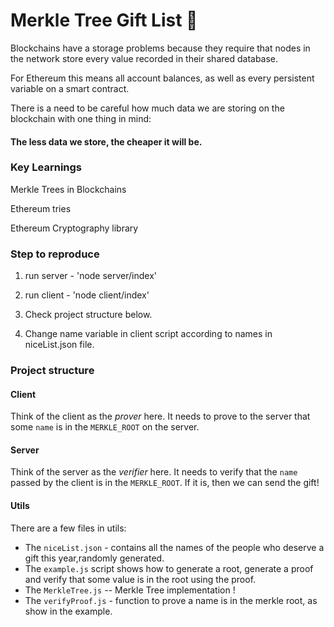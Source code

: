 # Merkle Tree Gift List 🎁

Blockchains have a storage problems because they require that nodes in the network store every value recorded in their shared database. 

For Ethereum this means all account balances, as well as every persistent variable on a smart contract.

There is a need to be careful how much data we are storing on the blockchain with one thing in mind:

#### The less data we store, the cheaper it will be.
 
### Key Learnings

Merkle Trees in Blockchains

Ethereum tries

Ethereum Cryptography library 


### Step to reproduce

1. run server - 'node server/index'

2. run client - 'node client/index'

3. Check project structure below.

4. Change name variable in client script according to names in niceList.json file.

### Project structure 

#### Client

Think of the client as the _prover_ here. It needs to prove to the server that some `name` is in the `MERKLE_ROOT` on the server. 

#### Server

Think of the server as the _verifier_ here. It needs to verify that the `name` passed by the client is in the `MERKLE_ROOT`. If it is, then we can send the gift! 

#### Utils

There are a few files in utils:

- The `niceList.json` - contains all the names of the people who deserve a gift this year,randomly generated.
- The `example.js` script shows how to generate a root, generate a proof and verify that some value is in the root using the proof.
- The `MerkleTree.js` -- Merkle Tree implementation !
- The `verifyProof.js` - function to prove a name is in the merkle root, as show in the example.
